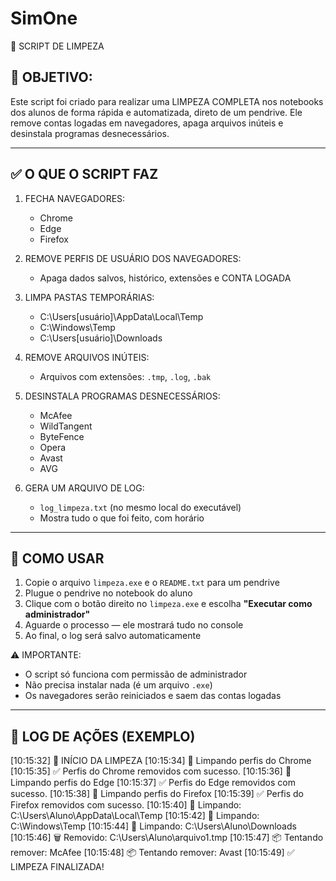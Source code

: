 # SimOne



🧹 SCRIPT DE LIMPEZA



📌 OBJETIVO:
-----------------------------------
Este script foi criado para realizar uma LIMPEZA COMPLETA nos notebooks dos alunos de forma rápida e automatizada, direto de um pendrive. Ele remove contas logadas em navegadores, apaga arquivos inúteis e desinstala programas desnecessários.


-------------------------------
✅ O QUE O SCRIPT FAZ
-------------------------------

1. FECHA NAVEGADORES:
   - Chrome
   - Edge
   - Firefox

2. REMOVE PERFIS DE USUÁRIO DOS NAVEGADORES:
   - Apaga dados salvos, histórico, extensões e CONTA LOGADA

3. LIMPA PASTAS TEMPORÁRIAS:
   - C:\Users\[usuário]\AppData\Local\Temp
   - C:\Windows\Temp
   - C:\Users\[usuário]\Downloads

4. REMOVE ARQUIVOS INÚTEIS:
   - Arquivos com extensões: `.tmp`, `.log`, `.bak`

5. DESINSTALA PROGRAMAS DESNECESSÁRIOS:
   - McAfee
   - WildTangent
   - ByteFence
   - Opera
   - Avast
   - AVG

6. GERA UM ARQUIVO DE LOG:
   - `log_limpeza.txt` (no mesmo local do executável)
   - Mostra tudo o que foi feito, com horário

-------------------------------
🚀 COMO USAR
-------------------------------

1. Copie o arquivo `limpeza.exe` e o `README.txt` para um pendrive
2. Plugue o pendrive no notebook do aluno
3. Clique com o botão direito no `limpeza.exe` e escolha **"Executar como administrador"**
4. Aguarde o processo — ele mostrará tudo no console
5. Ao final, o log será salvo automaticamente

⚠️ IMPORTANTE:
- O script só funciona com permissão de administrador
- Não precisa instalar nada (é um arquivo `.exe`)
- Os navegadores serão reiniciados e saem das contas logadas

-------------------------------
📝 LOG DE AÇÕES (EXEMPLO)
-------------------------------

[10:15:32] 🧹 INÍCIO DA LIMPEZA
[10:15:34] 🧽 Limpando perfis do Chrome
[10:15:35] ✅ Perfis do Chrome removidos com sucesso.
[10:15:36] 🧽 Limpando perfis do Edge
[10:15:37] ✅ Perfis do Edge removidos com sucesso.
[10:15:38] 🧽 Limpando perfis do Firefox
[10:15:39] ✅ Perfis do Firefox removidos com sucesso.
[10:15:40] 🧼 Limpando: C:\Users\Aluno\AppData\Local\Temp
[10:15:42] 🧼 Limpando: C:\Windows\Temp
[10:15:44] 🧼 Limpando: C:\Users\Aluno\Downloads
[10:15:46] 🗑️ Removido: C:\Users\Aluno\arquivo1.tmp
[10:15:47] 📦 Tentando remover: McAfee
[10:15:48] 📦 Tentando remover: Avast
[10:15:49] ✅ LIMPEZA FINALIZADA!
